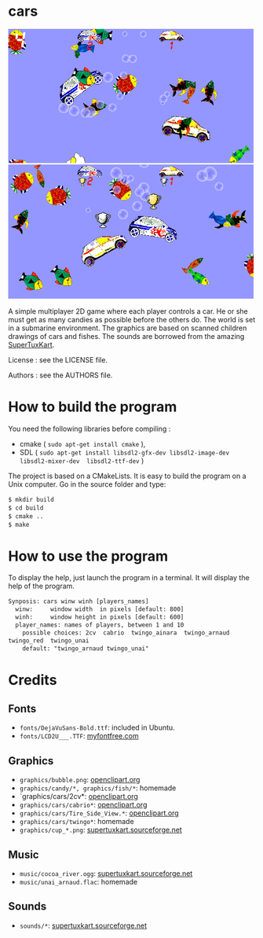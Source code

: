 # cars

![First capture](doc/game_xs.png)
![Second capture](doc/win_xs.png)

A simple multiplayer 2D game where each player controls a car.
He or she must get as many candies as possible before the others do.
The world is set in a submarine environment.
The graphics are based on scanned children drawings of cars and fishes.
The sounds are borrowed from the amazing [SuperTuxKart](http://supertuxkart.sourceforge.net/).

License :                  see the LICENSE file.

Authors :                  see the AUTHORS file.

How to build the program
========================

You need the following libraries before compiling :

  * cmake  ( ```sudo apt-get install cmake``` ),
  * SDL ( ```sudo apt-get install libsdl2-gfx-dev libsdl2-image-dev  libsdl2-mixer-dev  libsdl2-ttf-dev``` )

The project is based on a CMakeLists.
It is easy to build the program on a Unix computer.
Go in the source folder and type:
```bash
$ mkdir build
$ cd build
$ cmake ..
$ make
```

How to use the program
=======================
To display the help, just launch the program in a terminal.
It will display the help of the program.

```
Synposis: cars winw winh [players_names]
  winw:     window width  in pixels [default: 800]
  winh:     window height in pixels [default: 600]
  player_names: names of players, between 1 and 10
    possible choices: 2cv  cabrio  twingo_ainara  twingo_arnaud  twingo_red  twingo_unai
    default: "twingo_arnaud twingo_unai"
```


Credits
=======

Fonts
----

  - `fonts/DejaVuSans-Bold.ttf`:
    included in Ubuntu.
  - `fonts/LCD2U___.TTF`:
    [myfontfree.com](http://www.myfontfree.com/lcd2-myfontfreecom55f70418.htm)

Graphics
--------

  - `graphics/bubble.png`:
    [openclipart.org](https://openclipart.org/detail/195743/bubble)
  - `graphics/candy/*, graphics/fish/*`:
    homemade
  - `graphics/cars/2cv*:
    [openclipart.org](https://openclipart.org/detail/202003/2cv)
  - `graphics/cars/cabrio*`:
    [openclipart.org](https://openclipart.org/detail/170838/black-cabrio-side-view)
  - `graphics/cars/Tire_Side_View.*`:
    [openclipart.org](https://openclipart.org/detail/171197/simple-car-wheeltire-side-view)
  - `graphics/cars/twingo*`:
    homemade
  - `graphics/cup_*.png`:
    [supertuxkart.sourceforge.net](http://supertuxkart.sourceforge.net/)

Music
-----

  - `music/cocoa_river.ogg`:
    [supertuxkart.sourceforge.net](http://supertuxkart.sourceforge.net/)
  - `music/unai_arnaud.flac`:
    homemade

Sounds
------

  - `sounds/*`:
    [supertuxkart.sourceforge.net](http://supertuxkart.sourceforge.net/)
